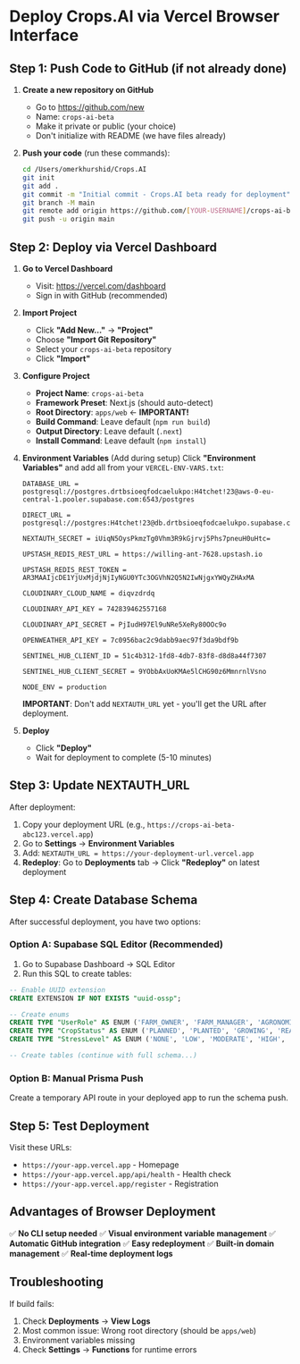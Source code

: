 # Deploy Crops.AI via Vercel Browser Interface

## Step 1: Push Code to GitHub (if not already done)

1. **Create a new repository on GitHub**
   - Go to https://github.com/new
   - Name: `crops-ai-beta`
   - Make it private or public (your choice)
   - Don't initialize with README (we have files already)

2. **Push your code** (run these commands):
   ```bash
   cd /Users/omerkhurshid/Crops.AI
   git init
   git add .
   git commit -m "Initial commit - Crops.AI beta ready for deployment"
   git branch -M main
   git remote add origin https://github.com/[YOUR-USERNAME]/crops-ai-beta.git
   git push -u origin main
   ```

## Step 2: Deploy via Vercel Dashboard

1. **Go to Vercel Dashboard**
   - Visit: https://vercel.com/dashboard
   - Sign in with GitHub (recommended)

2. **Import Project**
   - Click **"Add New..."** → **"Project"**
   - Choose **"Import Git Repository"**
   - Select your `crops-ai-beta` repository
   - Click **"Import"**

3. **Configure Project**
   - **Project Name**: `crops-ai-beta`
   - **Framework Preset**: Next.js (should auto-detect)
   - **Root Directory**: `apps/web` ← **IMPORTANT!**
   - **Build Command**: Leave default (`npm run build`)
   - **Output Directory**: Leave default (`.next`)
   - **Install Command**: Leave default (`npm install`)

4. **Environment Variables** (Add during setup)
   Click **"Environment Variables"** and add all from your `VERCEL-ENV-VARS.txt`:

   ```
   DATABASE_URL = postgresql://postgres.drtbsioeqfodcaelukpo:H4tchet!23@aws-0-eu-central-1.pooler.supabase.com:6543/postgres
   
   DIRECT_URL = postgresql://postgres:H4tchet!23@db.drtbsioeqfodcaelukpo.supabase.co:5432/postgres
   
   NEXTAUTH_SECRET = iUiqN5OysPkmzTg0Vhm3R9kGjrvj5Phs7pneuH0uHtc=
   
   UPSTASH_REDIS_REST_URL = https://willing-ant-7628.upstash.io
   
   UPSTASH_REDIS_REST_TOKEN = AR3MAAIjcDE1YjUxMjdjNjIyNGU0YTc3OGVhN2Q5N2IwNjgxYWQyZHAxMA
   
   CLOUDINARY_CLOUD_NAME = diqvzdrdq
   
   CLOUDINARY_API_KEY = 742839462557168
   
   CLOUDINARY_API_SECRET = PjIudH97El9uNRe5XeRy80OOc9o
   
   OPENWEATHER_API_KEY = 7c0956bac2c9dabb9aec97f3da9bdf9b
   
   SENTINEL_HUB_CLIENT_ID = 51c4b312-1fd8-4db7-83f8-d8d8a44f7307
   
   SENTINEL_HUB_CLIENT_SECRET = 9YObbAxUoKMAe5lCHG90z6MmnrnlVsno
   
   NODE_ENV = production
   ```

   **IMPORTANT**: Don't add `NEXTAUTH_URL` yet - you'll get the URL after deployment.

5. **Deploy**
   - Click **"Deploy"**
   - Wait for deployment to complete (5-10 minutes)

## Step 3: Update NEXTAUTH_URL

After deployment:
1. Copy your deployment URL (e.g., `https://crops-ai-beta-abc123.vercel.app`)
2. Go to **Settings** → **Environment Variables**
3. Add: `NEXTAUTH_URL = https://your-deployment-url.vercel.app`
4. **Redeploy**: Go to **Deployments** tab → Click **"Redeploy"** on latest deployment

## Step 4: Create Database Schema

After successful deployment, you have two options:

### Option A: Supabase SQL Editor (Recommended)
1. Go to Supabase Dashboard → SQL Editor
2. Run this SQL to create tables:

```sql
-- Enable UUID extension
CREATE EXTENSION IF NOT EXISTS "uuid-ossp";

-- Create enums
CREATE TYPE "UserRole" AS ENUM ('FARM_OWNER', 'FARM_MANAGER', 'AGRONOMIST', 'ADMIN');
CREATE TYPE "CropStatus" AS ENUM ('PLANNED', 'PLANTED', 'GROWING', 'READY_TO_HARVEST', 'HARVESTED', 'FAILED');
CREATE TYPE "StressLevel" AS ENUM ('NONE', 'LOW', 'MODERATE', 'HIGH', 'SEVERE');

-- Create tables (continue with full schema...)
```

### Option B: Manual Prisma Push
Create a temporary API route in your deployed app to run the schema push.

## Step 5: Test Deployment

Visit these URLs:
- `https://your-app.vercel.app` - Homepage
- `https://your-app.vercel.app/api/health` - Health check
- `https://your-app.vercel.app/register` - Registration

## Advantages of Browser Deployment

✅ **No CLI setup needed**
✅ **Visual environment variable management**
✅ **Automatic GitHub integration**
✅ **Easy redeployment**
✅ **Built-in domain management**
✅ **Real-time deployment logs**

## Troubleshooting

If build fails:
1. Check **Deployments** → **View Logs**
2. Most common issue: Wrong root directory (should be `apps/web`)
3. Environment variables missing
4. Check **Settings** → **Functions** for runtime errors
